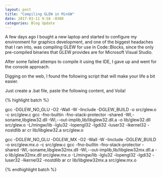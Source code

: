 ```yaml
---
layout: post
title: "Compiling GLEW in MinGW"
date: 2017-03-11 9:58 -0300
categories: Blog Update
---
```


A few days ago I bought a new laptop and started to configure my environment for graphics development, and one of the biggest headaches that I ran into, was compiling GLEW for use in Code::Blocks, since the only pre-compiled binaries that GLEW provides are for Microsoft Visual Studio.

After some failed attemps to compile it using the IDE, I gave up and went for the console approach.

Digging on the web, I found the following script that will make your life a bit easier.

Just create a .bat file, paste the following content, and Voila!

{% highlight batch %}

gcc -DGLEW_NO_GLU -O2 -Wall -W -Iinclude  -DGLEW_BUILD -o src/glew.o -c src/glew.c
gcc -fno-builtin -fno-stack-protector -shared -Wl,-soname,libglew32.dll -Wl,--out-implib,lib/libglew32.dll.a    -o lib/glew32.dll src/glew.o -L/mingw/lib -lglu32 -lopengl32 -lgdi32 -luser32 -lkernel32 -nostdlib
ar cr lib/libglew32.a src/glew.o

gcc -DGLEW_NO_GLU -DGLEW_MX -O2 -Wall -W -Iinclude  -DGLEW_BUILD -o src/glew.mx.o -c src/glew.c
gcc  -fno-builtin -fno-stack-protector -shared -Wl,-soname,libglew32mx.dll -Wl,--out-implib,lib/libglew32mx.dll.a -o lib/glew32mx.dll src/glew.mx.o -L/mingw/lib -lglu32 -lopengl32 -lgdi32 -luser32 -lkernel32 -nostdlib
ar cr lib/libglew32mx.a src/glew.mx.o

{% endhighlight batch %} 